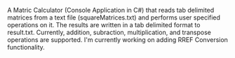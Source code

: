 A Matric Calculator (Console Application in C#) that reads tab delimited matrices from a text file (squareMatrices.txt) and performs user specified operations on it. The results are written in a tab delimited format to result.txt. 
Currently, addition, subraction, multiplication, and transpose operations are supported. I'm currently working on adding RREF Conversion functionality. 
